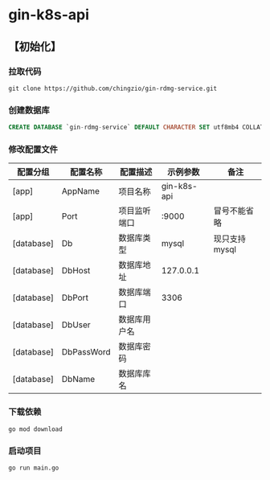 # gin-k8s-api

## 【初始化】

### 拉取代码

```shell
git clone https://github.com/chingzio/gin-rdmg-service.git
```

### 创建数据库

```sql
CREATE DATABASE `gin-rdmg-service` DEFAULT CHARACTER SET utf8mb4 COLLATE utf8mb4_general_ci;
```

### 修改配置文件

| 配置分组     | 配置名称   | 配置描述           | 示例参数           | 备注          |
| ------------ | ---------- | ------------------ | ------------------ | ------------- |
| [app]        | AppName    | 项目名称           | gin-k8s-api        |               |
| [app]        | Port       | 项目监听端口       | :9000              | 冒号不能省略  |
| [database]   | Db         | 数据库类型         | mysql              | 现只支持mysql |
| [database]   | DbHost     | 数据库地址         | 127.0.0.1          |               |
| [database]   | DbPort     | 数据库端口         | 3306               |               |
| [database]   | DbUser     | 数据库用户名       |                    |               |
| [database]   | DbPassWord | 数据库密码         |                    |               |
| [database]   | DbName     | 数据库库名         |                    |               |

### 下载依赖

```shell
go mod download
```

### 启动项目

```shell
go run main.go
```

